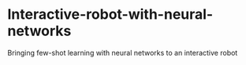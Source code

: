 # Interactive-robot-with-neural-networks
Bringing few-shot learning with neural networks to an interactive robot
